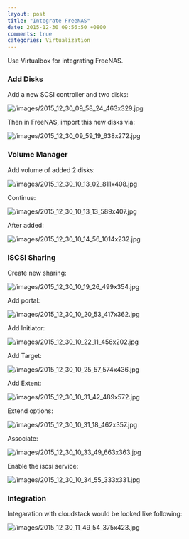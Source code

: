 ```yaml
---
layout: post
title: "Integrate FreeNAS"
date: 2015-12-30 09:56:50 +0800
comments: true
categories: Virtualization
---
```

Use Virtualbox for integrating FreeNAS.    

### Add Disks
Add a new SCSI controller and two disks:    

![/images/2015_12_30_09_58_24_463x329.jpg](/images/2015_12_30_09_58_24_463x329.jpg)   

Then in FreeNAS, import this new disks via:    

![/images/2015_12_30_09_59_19_638x272.jpg](/images/2015_12_30_09_59_19_638x272.jpg)    

### Volume Manager
Add volume of added 2 disks:    

![/images/2015_12_30_10_13_02_811x408.jpg](/images/2015_12_30_10_13_02_811x408.jpg)    

Continue:    

![/images/2015_12_30_10_13_13_589x407.jpg](/images/2015_12_30_10_13_13_589x407.jpg)    

After added:   

![/images/2015_12_30_10_14_56_1014x232.jpg](/images/2015_12_30_10_14_56_1014x232.jpg)   

### ISCSI Sharing
Create new sharing:    

![/images/2015_12_30_10_19_26_499x354.jpg](/images/2015_12_30_10_19_26_499x354.jpg)    

Add portal:    

![/images/2015_12_30_10_20_53_417x362.jpg](/images/2015_12_30_10_20_53_417x362.jpg)    

Add Initiator:   

![/images/2015_12_30_10_22_11_456x202.jpg](/images/2015_12_30_10_22_11_456x202.jpg)   

Add Target:    

![/images/2015_12_30_10_25_57_574x436.jpg](/images/2015_12_30_10_25_57_574x436.jpg)   

Add Extent:    

![/images/2015_12_30_10_31_42_489x572.jpg](/images/2015_12_30_10_31_42_489x572.jpg)   

Extend options:    

![/images/2015_12_30_10_31_18_462x357.jpg](/images/2015_12_30_10_31_18_462x357.jpg)    

Associate:    

![/images/2015_12_30_10_33_49_663x363.jpg](/images/2015_12_30_10_33_49_663x363.jpg)   

Enable the iscsi service:    

![/images/2015_12_30_10_34_55_333x331.jpg](/images/2015_12_30_10_34_55_333x331.jpg)   

### Integration
Integaration with cloudstack would be looked like following:    

![/images/2015_12_30_11_49_54_375x423.jpg](/images/2015_12_30_11_49_54_375x423.jpg)     
